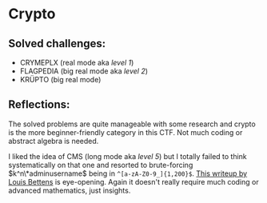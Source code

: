 # Crypto

## Solved challenges:

- CRYMEPLX (real mode aka *level 1*)
- FLAGPEDIA (big real mode aka *level 2*)
- KRÜPTO (big real mode)

## Reflections:

The solved problems are quite manageable with some research and crypto is the more beginner-friendly category in this CTF. Not much coding or abstract algebra is needed.

I liked the idea of CMS (long mode aka *level 5*) but I totally failed to think systematically on that one and resorted to brute-forcing $k^n\*adminusername$ being in `^[a-zA-Z0-9_]{1,200}$`. [This writeup by Louis Bettens](https://louis.bettens.info/blog/posts/cybersecurityrumble-2022-cms-writeup/) is eye-opening. Again it doesn't really require much coding or advanced mathematics, just insights.
